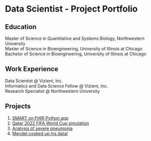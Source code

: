# Data Scientist - Project Portfolio  

## Education

Master of Science in Quantitative and Systems Biology, Northwestern University  
Master of Science in Bioengineering, University of Illinois at Chicago  
Bachelor of Science in Bioengineering, University of Illinois at Chicago

## Work Experience  

Data Scientist @ Vizient, Inc.  
Informatics and Data Science Fellow @ Vizient, Inc.  
Research Specialist @ Northwestern University  

## Projects  

1. [SMART on FHIR Python app](https://github.com/morales-felix/SMART-on-FHIR-Python-app)
2. [Qatar 2022 FIFA World Cup simulation](https://morales-felix.github.io/Qatar-2022-FIFA-World-Cup-simulation/)
3. [Analysis of severe pneumonia](https://github.com/morales-felix/analyses_of_severe_pneumonia)
4. [Mendel cooked up his data!](https://github.com/morales-felix/Mendel_cooked_up_his_data)
